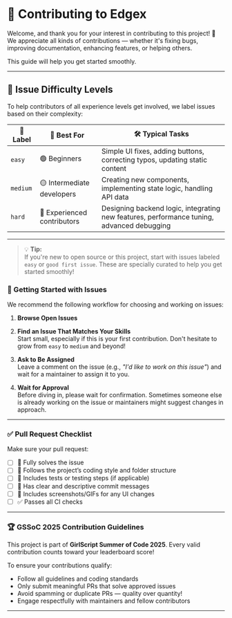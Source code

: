 # 🤝 Contributing to Edgex

Welcome, and thank you for your interest in contributing to this project! 🎉  
We appreciate all kinds of contributions — whether it's fixing bugs, improving documentation, enhancing features, or helping others.

This guide will help you get started smoothly.

---


## 🧠 Issue Difficulty Levels

To help contributors of all experience levels get involved, we label issues based on their complexity:

| 🔖 **Label** | 👤 **Best For** | 🛠️ **Typical Tasks** |
|--------------|------------------|------------------------|
| `easy` | 🟢 Beginners | Simple UI fixes, adding buttons, correcting typos, updating static content |
| `medium` | 🟡 Intermediate developers | Creating new components, implementing state logic, handling API data |
| `hard` | 🔴 Experienced contributors | Designing backend logic, integrating new features, performance tuning, advanced debugging |

---

> 💡 **Tip:**  
> If you're new to open source or this project, start with issues labeled `easy` or `good first issue`. These are specially curated to help you get started smoothly!

### 🚀 Getting Started with Issues

We recommend the following workflow for choosing and working on issues:

1. **Browse Open Issues**  
  
2. **Find an Issue That Matches Your Skills**  
   Start small, especially if this is your first contribution. Don't hesitate to grow from `easy` to `medium` and beyond!

3. **Ask to Be Assigned**  
   Leave a comment on the issue (e.g., _"I'd like to work on this issue"_) and wait for a maintainer to assign it to you.

4. **Wait for Approval**  
   Before diving in, please wait for confirmation. Sometimes someone else is already working on the issue or maintainers might suggest changes in approach.

---

### ✅ Pull Request Checklist

Make sure your pull request:

- [ ] 🔧 Fully solves the issue
- [ ] 🎯 Follows the project’s coding style and folder structure
- [ ] 🧪 Includes tests or testing steps (if applicable)
- [ ] 📝 Has clear and descriptive commit messages
- [ ] 📸 Includes screenshots/GIFs for any UI changes
- [ ] ✅ Passes all CI checks

---
### 🏆 GSSoC 2025 Contribution Guidelines

This project is part of **GirlScript Summer of Code 2025**. Every valid contribution counts toward your leaderboard score!

To ensure your contributions qualify:
- Follow all guidelines and coding standards
- Only submit meaningful PRs that solve approved issues
- Avoid spamming or duplicate PRs — quality over quantity!
- Engage respectfully with maintainers and fellow contributors

---

